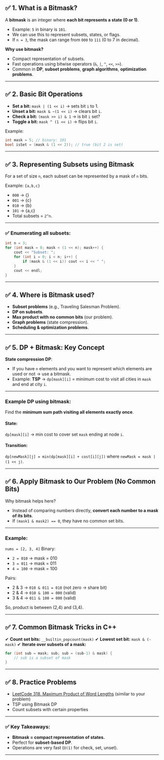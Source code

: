 ## ✅ 1. What is a Bitmask?

A **bitmask** is an integer where **each bit represents a state (0 or 1)**.

* Example: `5` in binary is `101`.
* We can use this to represent subsets, states, or flags.
* If `n = 3`, the mask can range from `000` to `111` (0 to 7 in decimal).

**Why use bitmask?**

* Compact representation of subsets.
* Fast operations using bitwise operators (`&`, `|`, `^`, `<<`, `>>`).
* Common in **DP**, **subset problems**, **graph algorithms**, **optimization problems**.

---

## ✅ 2. Basic Bit Operations

* **Set a bit:** `mask | (1 << i)` → sets bit `i` to 1.
* **Unset a bit:** `mask & ~(1 << i)` → clears bit `i`.
* **Check a bit:** `(mask >> i) & 1` → is bit `i` set?
* **Toggle a bit:** `mask ^ (1 << i)` → flips bit `i`.

Example:

```cpp
int mask = 5; // binary: 101
bool isSet = (mask & (1 << 2)); // true (bit 2 is set)
```

---

## ✅ 3. Representing Subsets using Bitmask

For a set of size `n`, each subset can be represented by a mask of `n` bits.

Example: `{a,b,c}`

* `000` → {}
* `001` → {c}
* `010` → {b}
* `101` → {a,c}
* Total subsets = `2^n`.

---

### ✅ Enumerating all subsets:

```cpp
int n = 3;
for (int mask = 0; mask < (1 << n); mask++) {
    cout << "Subset: ";
    for (int i = 0; i < n; i++) {
        if (mask & (1 << i)) cout << i << " ";
    }
    cout << endl;
}
```

---

## ✅ 4. Where is Bitmask used?

* **Subset problems** (e.g., Traveling Salesman Problem).
* **DP on subsets**.
* **Max product with no common bits** (our problem).
* **Graph problems** (state compression).
* **Scheduling & optimization problems**.

---

## ✅ 5. DP + Bitmask: Key Concept

**State compression DP**:

* If you have `n` elements and you want to represent which elements are used or not → use a bitmask.
* Example: **TSP** → `dp[mask][i]` = minimum cost to visit all cities in `mask` and end at city `i`.

---

### **Example DP using bitmask**:

Find the **minimum sum path visiting all elements exactly once**.

#### State:

`dp[mask][i]` → min cost to cover set `mask` ending at node `i`.

#### Transition:

`dp[newMask][j] = min(dp[mask][i] + cost[i][j])` where `newMask = mask | (1 << j)`.

---

## ✅ 6. Apply Bitmask to Our Problem (No Common Bits)

Why bitmask helps here?

* Instead of comparing numbers directly, **convert each number to a mask of its bits**.
* If `(mask1 & mask2) == 0`, they have no common set bits.

---

### Example:

`nums = [2, 3, 4]`
Binary:

* `2 = 010` → mask = 010
* `3 = 011` → mask = 011
* `4 = 100` → mask = 100

Pairs:

* 2 & 3 → `010 & 011 = 010` (not zero → share bit)
* 2 & 4 → `010 & 100 = 000` (valid)
* 3 & 4 → `011 & 100 = 000` (valid)

So, product is between (2,4) and (3,4).

---

## ✅ 7. Common Bitmask Tricks in C++

✔ **Count set bits:** `__builtin_popcount(mask)`
✔ **Lowest set bit:** `mask & (-mask)`
✔ **Iterate over subsets of a mask:**

```cpp
for (int sub = mask; sub; sub = (sub-1) & mask) {
    // sub is a subset of mask
}
```

---

## ✅ 8. Practice Problems

* [LeetCode 318. Maximum Product of Word Lengths](https://leetcode.com/problems/maximum-product-of-word-lengths/) (similar to your problem)
* TSP using Bitmask DP
* Count subsets with certain properties

---

### ✅ Key Takeaways:

* **Bitmask = compact representation of states.**
* Perfect for **subset-based DP**.
* Operations are very fast (`O(1)` for check, set, unset).

---

